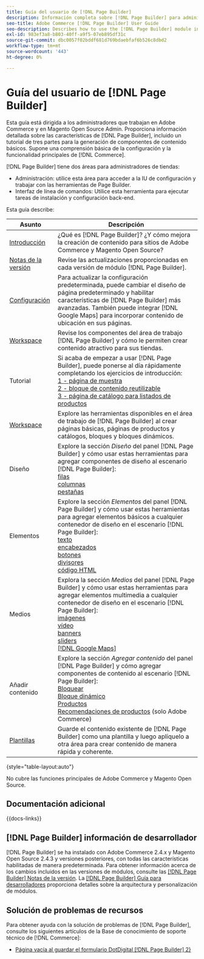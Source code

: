 ```yaml
---
title: Guía del usuario de [!DNL Page Builder]
description: Información completa sobre [!DNL Page Builder] para administradores de Adobe Commerce y Magento Open Source.
seo-title: Adobe Commerce [!DNL Page Builder] User Guide
seo-description: Describes how to use the [!DNL Page Builder] module in Adobe Commerce or Magento Open Source.
exl-id: 983ef3a8-b803-40ff-a9f5-07eb895df31c
source-git-commit: dbc0057f02bddf681d769bdaebfaf6b526c8dbd2
workflow-type: tm+mt
source-wordcount: '443'
ht-degree: 0%

---
```


# Guía del usuario de [!DNL Page Builder]

Esta guía está dirigida a los administradores que trabajan en Adobe Commerce y en Magento Open Source Admin. Proporciona información detallada sobre las características de [!DNL Page Builder], incluido un tutorial de tres partes para la generación de componentes de contenido básicos. Supone una comprensión básica de la configuración y la funcionalidad principales de [!DNL Commerce].

[!DNL Page Builder] tiene dos áreas para administradores de tiendas:

- Administración: utilice esta área para acceder a la IU de configuración y trabajar con las herramientas de Page Builder.
- Interfaz de línea de comandos: Utilice esta herramienta para ejecutar tareas de instalación y configuración back-end.

Esta guía describe:

| Asunto | Descripción |
| ------- | ----------- |
| [Introducción](introduction.md) | ¿Qué es [!DNL Page Builder]? ¿Y cómo mejora la creación de contenido para sitios de Adobe Commerce y Magento Open Source? |
| [Notas de la versión](release-notes.md) | Revise las actualizaciones proporcionadas en cada versión de módulo [!DNL Page Builder]. |
| [Configuración](setup.md) | Para actualizar la configuración predeterminada, puede cambiar el diseño de página predeterminado y habilitar características de [!DNL Page Builder] más avanzadas. También puede integrar [!DNL Google Maps] para incorporar contenido de ubicación en sus páginas. |
| [Workspace](workspace.md) | Revise los componentes del área de trabajo [!DNL Page Builder] y cómo le permiten crear contenido atractivo para sus tiendas. |
| Tutorial | Si acaba de empezar a usar [!DNL Page Builder], puede ponerse al día rápidamente completando los ejercicios de introducción:<br>[1 - página de muestra](1-simple-page.md)<br>[2 - bloque de contenido reutilizable](2-blocks.md)<br>[3 - página de catálogo para listados de productos](3-catalog-content.md) |
| [Workspace](workspace.md) | Explore las herramientas disponibles en el área de trabajo de [!DNL Page Builder] al crear páginas básicas, páginas de productos y catálogos, bloques y bloques dinámicos. |
| Diseño | Explore la sección _Diseño_ del panel [!DNL Page Builder] y cómo usar estas herramientas para agregar componentes de diseño al escenario [!DNL Page Builder]: <br>[filas](row.md)<br>[columnas](column.md)<br>[pestañas](tabs.md) |
| Elementos | Explore la sección _Elementos_ del panel [!DNL Page Builder] y cómo usar estas herramientas para agregar elementos básicos a cualquier contenedor de diseño en el escenario [!DNL Page Builder]: <br>[texto](text.md)<br>[encabezados](heading.md)<br>[botones](buttons.md)<br>[divisores](divider.md)<br>[código HTML](html-code.md) |
| Medios | Explora la sección _Medios_ del panel [!DNL Page Builder] y cómo usar estas herramientas para agregar elementos multimedia a cualquier contenedor de diseño en el escenario [!DNL Page Builder]: <br>[imágenes](image.md)<br>[vídeo](video.md)<br>[banners](banner.md)<br>[sliders](slider.md)<br>[[!DNL Google Maps]](map.md) |
| Añadir contenido | Explore la sección _Agregar contenido_ del panel [!DNL Page Builder] y cómo agregar componentes de contenido al escenario [!DNL Page Builder]: <br>[Bloquear](block.md)<br>[Bloque dinámico](dynamic-block.md)<br>[Productos](products.md)<br>[Recomendaciones de productos](recommendations.md) (solo Adobe Commerce) |
| [Plantillas](templates.md) | Guarde el contenido existente de [!DNL Page Builder] como una plantilla y luego aplíquelo a otra área para crear contenido de manera rápida y coherente. |

{style="table-layout:auto"}

No cubre las funciones principales de Adobe Commerce y Magento Open Source.

## Documentación adicional

{{docs-links}}

## [!DNL Page Builder] información de desarrollador

[!DNL Page Builder] se ha instalado con Adobe Commerce 2.4.x y Magento Open Source 2.4.3 y versiones posteriores, con todas las características habilitadas de manera predeterminada. Para obtener información acerca de los cambios incluidos en las versiones de módulos, consulte las [[!DNL Page Builder] Notas de la versión](release-notes.md). La [[!DNL Page Builder] Guía para desarrolladores](https://developer.adobe.com/commerce/frontend-core/page-builder/) proporciona detalles sobre la arquitectura y personalización de módulos.

## Solución de problemas de recursos

Para obtener ayuda con la solución de problemas de [!DNL Page Builder], consulte los siguientes artículos de la Base de conocimiento de soporte técnico de [!DNL Commerce]:

- [Página vacía al guardar el formulario DotDigital [!DNL Page Builder] 2&rbrace;](https://experienceleague.adobe.com/docs/commerce-knowledge-base/kb/troubleshooting/miscellaneous/magento-2.4.1-empty-page-when-dotdigital-page-builder-form-saved.html)
